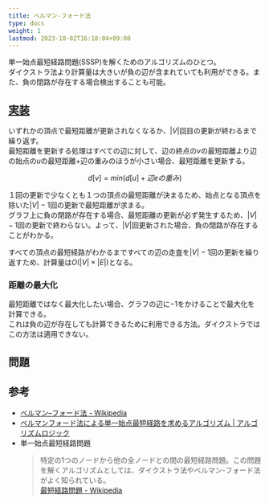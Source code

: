 ```yaml
---
title: ベルマン-フォード法
type: docs
weight: 1
lastmod: 2023-10-02T16:18:04+09:00
---
```


単一始点最短経路問題(SSSP)を解くためのアルゴリズムのひとつ。  
ダイクストラ法より計算量は大きいが負の辺が含まれていても利用ができる。また、負の閉路が存在する場合検出することも可能。  

## [実装](https://go.dev/play/p/eGQtc7EPNaA)

いずれかの頂点で最短距離が更新されなくなるか、$|V|$回目の更新が終わるまで繰り返す。  
最短距離を更新する処理はすべての辺に対して、辺の終点の$v$の最短距離より辺の始点の$u$の最短距離+辺の重みのほうが小さい場合、最短距離を更新する。  

$$d[v] = min(d[u] + 辺eの重み)$$

１回の更新で少なくとも１つの頂点の最短距離が決まるため、始点となる頂点を除いた$|V|-1$回の更新で最短距離が求まる。  
グラフ上に負の閉路が存在する場合、最短距離の更新が必ず発生するため、$|V|-1$回の更新で終わらない。よって、$|V|$回更新された場合、負の閉路が存在することがわかる。  

すべての頂点の最短経路がわかるまですべての辺の走査を$|V|-1$回の更新を繰り返すため、計算量は$O(|V| \times |E|)$となる。  

### 距離の最大化

最短距離ではなく最大化したい場合、グラフの辺に$-1$をかけることで最大化を計算できる。  
これは負の辺が存在しても計算できるために利用できる方法。ダイクストラではこの方法は適用できない。  

## 問題

## 参考

- [ベルマン–フォード法 - Wikipedia](https://ja.wikipedia.org/wiki/%E3%83%99%E3%83%AB%E3%83%9E%E3%83%B3%E2%80%93%E3%83%95%E3%82%A9%E3%83%BC%E3%83%89%E6%B3%95)
- [ベルマンフォード法による単一始点最短経路を求めるアルゴリズム | アルゴリズムロジック](https://algo-logic.info/bellman-ford/)
- 単一始点最短経路問題  
  > 特定の1つのノードから他の全ノードとの間の最短経路問題。この問題を解くアルゴリズムとしては、ダイクストラ法やベルマン-フォード法がよく知られている。  
  [最短経路問題 - Wikipedia](https://ja.wikipedia.org/wiki/%E6%9C%80%E7%9F%AD%E7%B5%8C%E8%B7%AF%E5%95%8F%E9%A1%8C)
